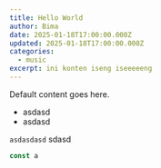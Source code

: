 ```yaml
---
title: Hello World
author: Bima
date: 2025-01-18T17:00:00.000Z
updated: 2025-01-18T17:00:00.000Z
categories:
  - music
excerpt: ini konten iseng iseeeeeng
---
```


Default content goes here.

* asdasd
* asdasd

`asdasdasd` sdasd

```javascript
const a
```
